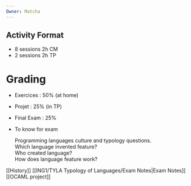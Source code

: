 ```yaml
---
Owner: Matcha
---
```

## Activity Format
- 8 sessions 2h CM
- 2 sessions 2h TP
# Grading
- Exercices : 50% (at home)
- Projet : 25% (in TP)
- Final Exam : 25%
- To know for exam
    
    Programming languages culture and typology questions.  
    Which language invented feature?  
    Who created language?  
    How does language feature work?
    
  
  
[[History]]
[[ING1/TYLA Typology of Languages/Exam Notes|Exam Notes]]
[[OCAML project]]